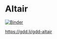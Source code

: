 # Altair

[![Binder](https://mybinder.org/badge_logo.svg)](https://mybinder.org/v2/gh/JTHaywardGDD/Altair/HEAD)

https://gdd.li/gdd-altair
